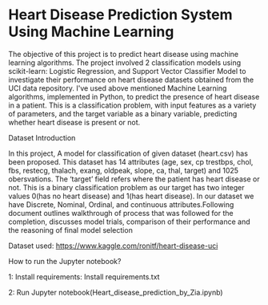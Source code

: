 # Heart Disease Prediction System Using Machine Learning


The objective of this project is to predict heart disease using machine learning algorithms. The project involved 2 classification models using scikit-learn: Logistic Regression, and  Support Vector Classifier Model to investigate their performance on heart disease datasets obtained from the UCI data repository. 
I've used above mentioned Machine Learning algorithms, implemented in Python, to predict the presence of heart disease in a patient. This is a classification problem, with input features as a variety of parameters, and the target variable as a binary variable, predicting whether heart disease is present or not.


Dataset Introduction


In this project, A model for classification of given dataset (heart.csv) has been proposed. This dataset
has 14 attributes (age, sex, cp trestbps, chol, fbs, restecg, thalach, exang, oldpeak, slope, ca, thal,
target) and 1025 obersvations. The ‘target’ field refers where the patient has heart disease or not.
This is a binary classification problem as our target has two integer values 0(has no heart disease)
and 1(has heart disease). In our dataset we have Discrete, Nominal, Ordinal, and continuous
attributes.Following document outlines walkthrough of process that was followed for the
completion, discusses model trials, comparison of their performance and the reasoning of final
model selection




Dataset used: https://www.kaggle.com/ronitf/heart-disease-uci

How to run the Jupyter notebook?

1: Install requirements: Install requirements.txt

2: Run Jupyter notebook(Heart_disease_prediction_by_Zia.ipynb)



